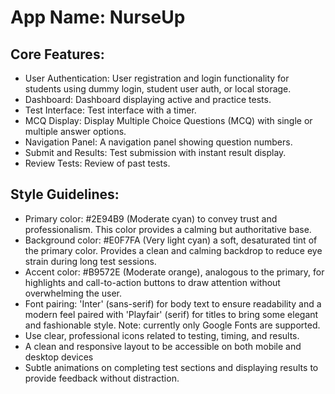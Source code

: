 # **App Name**: NurseUp

## Core Features:

- User Authentication: User registration and login functionality for students using dummy login, student user auth, or local storage.
- Dashboard: Dashboard displaying active and practice tests.
- Test Interface: Test interface with a timer.
- MCQ Display: Display Multiple Choice Questions (MCQ) with single or multiple answer options.
- Navigation Panel: A navigation panel showing question numbers.
- Submit and Results: Test submission with instant result display.
- Review Tests: Review of past tests.

## Style Guidelines:

- Primary color: #2E94B9 (Moderate cyan) to convey trust and professionalism.  This color provides a calming but authoritative base.
- Background color: #E0F7FA (Very light cyan) a soft, desaturated tint of the primary color. Provides a clean and calming backdrop to reduce eye strain during long test sessions.
- Accent color: #B9572E (Moderate orange), analogous to the primary, for highlights and call-to-action buttons to draw attention without overwhelming the user.
- Font pairing: 'Inter' (sans-serif) for body text to ensure readability and a modern feel paired with 'Playfair' (serif) for titles to bring some elegant and fashionable style. Note: currently only Google Fonts are supported.
- Use clear, professional icons related to testing, timing, and results.
- A clean and responsive layout to be accessible on both mobile and desktop devices
- Subtle animations on completing test sections and displaying results to provide feedback without distraction.